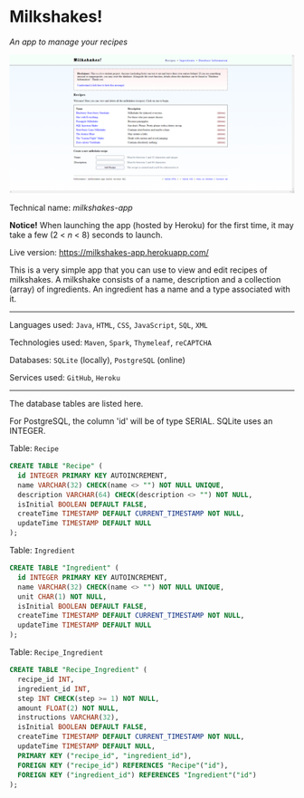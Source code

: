 # Milkshakes!
*An app to manage your recipes*

![Milkshakes!](https://github.com/gotonode/milkshakes-app/blob/master/docs/images/app.png)

Technical name: *milkshakes-app*

**Notice!** When launching the app (hosted by Heroku) for the first time, it may take a few (2 < *n* < 8) seconds to launch.

Live version: https://milkshakes-app.herokuapp.com/

This is a very simple app that you can use to view and edit recipes of milkshakes. A milkshake consists of a name, description and a collection (array) of ingredients. An ingredient has a name and a type associated with it.

___

Languages used: `Java`, `HTML`, `CSS`, `JavaScript`, `SQL`, `XML`

Technologies used: `Maven`, `Spark`, `Thymeleaf`, `reCAPTCHA`

Databases: `SQLite` (locally), `PostgreSQL` (online)

Services used: `GitHub`, `Heroku`

___

The database tables are listed here.

For PostgreSQL, the column 'id' will be of type SERIAL. SQLite uses an INTEGER.

Table: `Recipe`

```sql
CREATE TABLE "Recipe" (
  id INTEGER PRIMARY KEY AUTOINCREMENT,
  name VARCHAR(32) CHECK(name <> "") NOT NULL UNIQUE,
  description VARCHAR(64) CHECK(description <> "") NOT NULL,
  isInitial BOOLEAN DEFAULT FALSE,
  createTime TIMESTAMP DEFAULT CURRENT_TIMESTAMP NOT NULL,
  updateTime TIMESTAMP DEFAULT NULL
);
```

Table: `Ingredient`

```sql
CREATE TABLE "Ingredient" (
  id INTEGER PRIMARY KEY AUTOINCREMENT,
  name VARCHAR(32) CHECK(name <> "") NOT NULL UNIQUE,
  unit CHAR(1) NOT NULL,
  isInitial BOOLEAN DEFAULT FALSE,
  createTime TIMESTAMP DEFAULT CURRENT_TIMESTAMP NOT NULL,
  updateTime TIMESTAMP DEFAULT NULL
);
```

Table: `Recipe_Ingredient`

```sql
CREATE TABLE "Recipe_Ingredient" (
  recipe_id INT,
  ingredient_id INT,
  step INT CHECK(step >= 1) NOT NULL,
  amount FLOAT(2) NOT NULL,
  instructions VARCHAR(32),
  isInitial BOOLEAN DEFAULT FALSE,
  createTime TIMESTAMP DEFAULT CURRENT_TIMESTAMP NOT NULL,
  updateTime TIMESTAMP DEFAULT NULL,
  PRIMARY KEY ("recipe_id", "ingredient_id"),
  FOREIGN KEY ("recipe_id") REFERENCES "Recipe"("id"),
  FOREIGN KEY ("ingredient_id") REFERENCES "Ingredient"("id")
);
```
